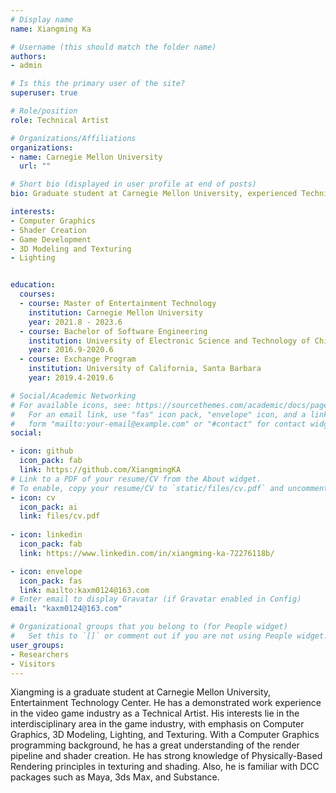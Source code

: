```yaml
---
# Display name
name: Xiangming Ka

# Username (this should match the folder name)
authors:
- admin

# Is this the primary user of the site?
superuser: true

# Role/position
role: Technical Artist

# Organizations/Affiliations
organizations:
- name: Carnegie Mellon University
  url: ""

# Short bio (displayed in user profile at end of posts)
bio: Graduate student at Carnegie Mellon University, experienced Technical Artist with a Computer Graphics background.

interests:
- Computer Graphics
- Shader Creation
- Game Development
- 3D Modeling and Texturing
- Lighting


education:
  courses:
  - course: Master of Entertainment Technology
    institution: Carnegie Mellon University
    year: 2021.8 - 2023.6
  - course: Bachelor of Software Engineering
    institution: University of Electronic Science and Technology of China
    year: 2016.9-2020.6
  - course: Exchange Program
    institution: University of California, Santa Barbara
    year: 2019.4-2019.6

# Social/Academic Networking
# For available icons, see: https://sourcethemes.com/academic/docs/page-builder/#icons
#   For an email link, use "fas" icon pack, "envelope" icon, and a link in the
#   form "mailto:your-email@example.com" or "#contact" for contact widget.
social:

- icon: github
  icon_pack: fab
  link: https://github.com/XiangmingKA
# Link to a PDF of your resume/CV from the About widget.
# To enable, copy your resume/CV to `static/files/cv.pdf` and uncomment the lines below.
- icon: cv
  icon_pack: ai
  link: files/cv.pdf
  
- icon: linkedin
  icon_pack: fab
  link: https://www.linkedin.com/in/xiangming-ka-72276118b/

- icon: envelope
  icon_pack: fas
  link: mailto:kaxm0124@163.com
# Enter email to display Gravatar (if Gravatar enabled in Config)
email: "kaxm0124@163.com"

# Organizational groups that you belong to (for People widget)
#   Set this to `[]` or comment out if you are not using People widget.
user_groups:
- Researchers
- Visitors
---
```


Xiangming is a graduate student at Carnegie Mellon University, Entertainment Technology Center. He has a demonstrated work experience in the video game industry as a Technical Artist. His interests lie in the interdisciplinary area in the game industry, with emphasis on Computer Graphics, 3D Modeling, Lighting, and Texturing. With a Computer Graphics programming background, he has a great understanding of the render pipeline and shader creation. He has strong knowledge of Physically-Based Rendering principles in texturing and shading.  Also, he is familiar with DCC packages such as Maya, 3ds Max, and Substance.
